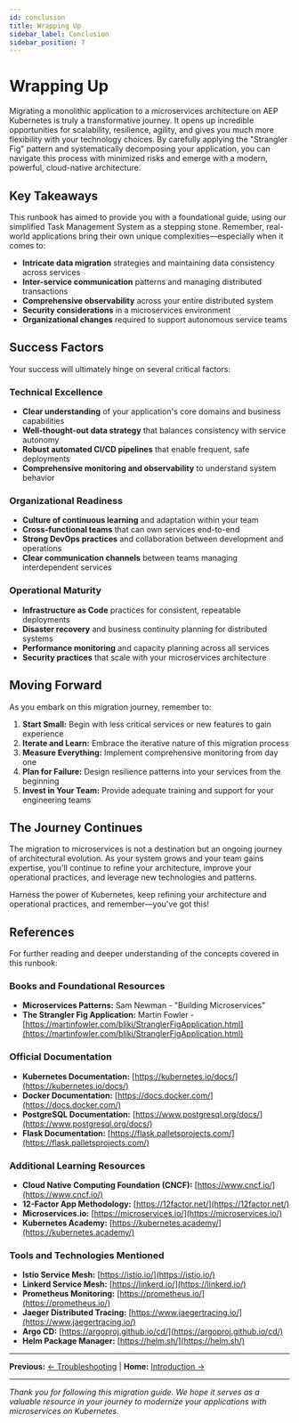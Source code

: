 ```yaml
---
id: conclusion
title: Wrapping Up
sidebar_label: Conclusion
sidebar_position: 7
---
```


# Wrapping Up

Migrating a monolithic application to a microservices architecture on AEP Kubernetes is truly a transformative journey. It opens up incredible opportunities for scalability, resilience, agility, and gives you much more flexibility with your technology choices. By carefully applying the "Strangler Fig" pattern and systematically decomposing your application, you can navigate this process with minimized risks and emerge with a modern, powerful, cloud-native architecture.

## Key Takeaways

This runbook has aimed to provide you with a foundational guide, using our simplified Task Management System as a stepping stone. Remember, real-world applications bring their own unique complexities—especially when it comes to:

- **Intricate data migration** strategies and maintaining data consistency across services
- **Inter-service communication** patterns and managing distributed transactions
- **Comprehensive observability** across your entire distributed system
- **Security considerations** in a microservices environment
- **Organizational changes** required to support autonomous service teams

## Success Factors

Your success will ultimately hinge on several critical factors:

### Technical Excellence
- **Clear understanding** of your application's core domains and business capabilities
- **Well-thought-out data strategy** that balances consistency with service autonomy
- **Robust automated CI/CD pipelines** that enable frequent, safe deployments
- **Comprehensive monitoring and observability** to understand system behavior

### Organizational Readiness
- **Culture of continuous learning** and adaptation within your team
- **Cross-functional teams** that can own services end-to-end
- **Strong DevOps practices** and collaboration between development and operations
- **Clear communication channels** between teams managing interdependent services

### Operational Maturity
- **Infrastructure as Code** practices for consistent, repeatable deployments
- **Disaster recovery** and business continuity planning for distributed systems
- **Performance monitoring** and capacity planning across all services
- **Security practices** that scale with your microservices architecture

## Moving Forward

As you embark on this migration journey, remember to:

1. **Start Small:** Begin with less critical services or new features to gain experience
2. **Iterate and Learn:** Embrace the iterative nature of this migration process
3. **Measure Everything:** Implement comprehensive monitoring from day one
4. **Plan for Failure:** Design resilience patterns into your services from the beginning
5. **Invest in Your Team:** Provide adequate training and support for your engineering teams

## The Journey Continues

The migration to microservices is not a destination but an ongoing journey of architectural evolution. As your system grows and your team gains expertise, you'll continue to refine your architecture, improve your operational practices, and leverage new technologies and patterns.

Harness the power of Kubernetes, keep refining your architecture and operational practices, and remember—you've got this!

## References

For further reading and deeper understanding of the concepts covered in this runbook:

### Books and Foundational Resources
- **Microservices Patterns:** Sam Newman - "Building Microservices"
- **The Strangler Fig Application:** Martin Fowler - [https://martinfowler.com/bliki/StranglerFigApplication.html](https://martinfowler.com/bliki/StranglerFigApplication.html)

### Official Documentation
- **Kubernetes Documentation:** [https://kubernetes.io/docs/](https://kubernetes.io/docs/)
- **Docker Documentation:** [https://docs.docker.com/](https://docs.docker.com/)
- **PostgreSQL Documentation:** [https://www.postgresql.org/docs/](https://www.postgresql.org/docs/)
- **Flask Documentation:** [https://flask.palletsprojects.com/](https://flask.palletsprojects.com/)

### Additional Learning Resources
- **Cloud Native Computing Foundation (CNCF):** [https://www.cncf.io/](https://www.cncf.io/)
- **12-Factor App Methodology:** [https://12factor.net/](https://12factor.net/)
- **Microservices.io:** [https://microservices.io/](https://microservices.io/)
- **Kubernetes Academy:** [https://kubernetes.academy/](https://kubernetes.academy/)

### Tools and Technologies Mentioned
- **Istio Service Mesh:** [https://istio.io/](https://istio.io/)
- **Linkerd Service Mesh:** [https://linkerd.io/](https://linkerd.io/)
- **Prometheus Monitoring:** [https://prometheus.io/](https://prometheus.io/)
- **Jaeger Distributed Tracing:** [https://www.jaegertracing.io/](https://www.jaegertracing.io/)
- **Argo CD:** [https://argoproj.github.io/cd/](https://argoproj.github.io/cd/)
- **Helm Package Manager:** [https://helm.sh/](https://helm.sh/)

---

**Previous:** [← Troubleshooting](./troubleshooting) | **Home:** [Introduction →](./introduction)

---

*Thank you for following this migration guide. We hope it serves as a valuable resource in your journey to modernize your applications with microservices on Kubernetes.*
